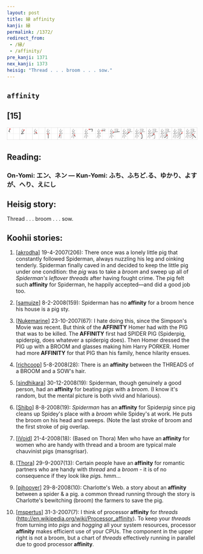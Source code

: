 ```yaml
---
layout: post
title: 縁 affinity
kanji: 縁
permalink: /1372/
redirect_from:
 - /縁/
 - /affinity/
pre_kanji: 1371
nex_kanji: 1373
heisig: "Thread . . . broom . . . sow."
---
```


## `affinity`

## [15]

<div class="stroke"><img src="../images/E7B881.png" /></div>

## Reading:

### On-Yomi: エン、ネン &mdash; Kun-Yomi: ふち、ふちど.る、ゆかり、よすが、へり、えにし

## Heisig story:

Thread . . . broom . . . sow.

## Koohii stories:

1) [<a href="http://kanji.koohii.com/profile/akrodha">akrodha</a>] 19-4-2007(206): There once was a lonely little pig that constantly followed Spiderman, always nuzzling his leg and oinking tenderly. Spiderman finally caved in and decided to keep the little pig under one condition: the <em>pig</em> was to take a <em>broom</em> and sweep up all of <em>Spiderman&#039;s leftover threads</em> after having fought crime. The pig felt such<strong> affinity</strong> for Spiderman, he happily accepted—and did a good job too.

2) [<a href="http://kanji.koohii.com/profile/samuize">samuize</a>] 8-2-2008(159): Spiderman has no<strong> affinity</strong> for a broom hence his house is a pig sty.

3) [<a href="http://kanji.koohii.com/profile/Nukemarine">Nukemarine</a>] 23-10-2007(67): I hate doing this, since the Simpson&#039;s Movie was recent. But think of the<strong> AFFINITY</strong> Homer had with the PIG that was to be killed. The<strong> AFFINITY</strong> first had SPIDER PIG (Spiderpig, spiderpig, does whatever a spiderpig does). Then Homer dressed the PIG up with a BROOM and glasses making him Harry PORKER. Homer had more<strong> AFFINITY</strong> for that PIG than his family, hence hilarity ensues.

4) [<a href="http://kanji.koohii.com/profile/richcoop">richcoop</a>] 5-8-2008(28): There is an<strong> affinity</strong> between the THREADS of a BROOM and a SOW&#039;s hair.

5) [<a href="http://kanji.koohii.com/profile/sindhikara">sindhikara</a>] 30-12-2008(19): Spiderman, though genuinely a good person, had an<strong> affinity</strong> for beating <em>pigs</em> with a <em>broom</em>. (I know it&#039;s random, but the mental picture is both vivid and hilarious).

6) [<a href="http://kanji.koohii.com/profile/Shibo">Shibo</a>] 8-8-2008(19): <em>Spiderman</em> has an<strong> affinity</strong> for Spider<em>pig</em> since pig cleans up Spidey&#039;s place with a <em>broom</em> while Spidey&#039;s at work. He puts the broom on his head and sweeps. (Note the last stroke of broom and the first stroke of pig overlap.

7) [<a href="http://kanji.koohii.com/profile/iVoid">iVoid</a>] 21-4-2008(18): (Based on Thora) Men who have an<strong> affinity</strong> for women who are handy with thread and a broom are typical male chauvinist pigs (mansgrisar).

8) [<a href="http://kanji.koohii.com/profile/Thora">Thora</a>] 29-9-2007(13): Certain people have an<strong> affinity</strong> for romantic partners who are handy with <em>thread</em> and a <em>broom</em> - it is of no consequence if they look like <em>pig</em>s. hmm...

9) [<a href="http://kanji.koohii.com/profile/pjhoover">pjhoover</a>] 29-8-2008(10): Charlotte&#039;s Web. a story about an<strong> affinity</strong> between a spider &amp; a pig. a common thread running through the story is Charlotte&#039;s bewitching (broom) the farmers to save the pig.

10) [<a href="http://kanji.koohii.com/profile/mspertus">mspertus</a>] 31-3-2007(7): I think of processor<strong> affinity</strong> for <em>threads</em> (<a href="http://en.wikipedia.org/wiki/Processor_affinity">http://en.wikipedia.org/wiki/Processor_affinity</a>). To keep your <em>threads</em> from turning into <em>pigs</em> and <em>hogging</em> all your system resources, processor<strong> affinity</strong> makes efficient use of your CPUs. The component in the upper right is not a broom, but a chart of <em>threads</em> effectively running in parallel due to good processor<strong> affinity</strong>.
